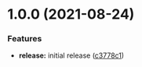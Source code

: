 # 1.0.0 (2021-08-24)


### Features

* **release:** initial release ([c3778c1](https://github.com/dougkulak/libdefkit/commit/c3778c16d47da8eacbd393264273c562e7c10fb5))
